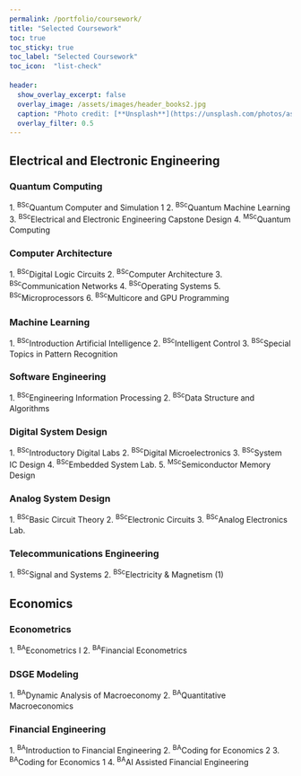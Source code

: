 ```yaml
---
permalink: /portfolio/coursework/
title: "Selected Coursework"
toc: true
toc_sticky: true
toc_label: "Selected Coursework"
toc_icon:  "list-check"

header:
  show_overlay_excerpt: false
  overlay_image: /assets/images/header_books2.jpg
  caption: "Photo credit: [**Unsplash**](https://unsplash.com/photos/assorted-books-on-wooden-table-eMP4sYPJ9x0)"
  overlay_filter: 0.5
---
```


## Electrical and Electronic Engineering

### Quantum Computing

<a class="btn" onclick="toggleContent(this)">
    <i class="toggle-icon" data-feather="chevron-right" style="vertical-align: middle; width: 1.5em; height:1.5em;"></i>
    1. <sup>BSc</sup>Quantum Computer and Simulation 1
</a>

<div class="description" style="display: none;">

<h6>Course Objective</h6>
<ul>
  <li>Understand the basic concepts of quantum computing and quantum information.</li>
  <li>Learn quantum algorithms and practice quantum coding using IBM Qiskit.</li>
  <li>Understand the physical systems that constitute qubits.</li>
  <li>Learn quantum error correction essential for NISQ devices.</li>
</ul>

<h6>Textbook</h6>
<ol>
  <li>
    Quantum Computing: A Gentle Introduction (MIT Press) by Eleanor Rieffel and Wolfgang Polak
    <a href="https://a.co/d/1odkDcg" target="_blank">
      <i class="fab fa-amazon" title="Amazon"></i>
    </a>
  </li>
</ol>

<h6>Quantum Coding Practice Materials</h6>
<ul>
  <li>
    <a href="https://github.com/qiskit-community/korean-community.git" target="_blank">
      <i class="fab fa-github" title="Github"></i>
    </a> korean-community / tutorials / 2023 Yonsei Lecture /
  </li>
</ul>

</div>

<!-- ------------------------------------ -->

<a class="btn" onclick="toggleContent(this)">
    <i class="toggle-icon" data-feather="chevron-right" style="vertical-align: middle; width: 1.5em; height:1.5em;"></i>
    2. <sup>BSc</sup>Quantum Machine Learning
</a>

<div class="description" style="display: none;">

<h6>Course Objective</h6>
<ul>
  <li>Understand the basic principles of quantum information theory and its applications on quantum computing.</li>
  <li>Learn basic oracle-based quantum algorithms.</li>
  <li>Understand near-term quantum machine learning algorithms.</li>
</ul>

<h6>Textbook</h6>
<ol>
  <li>
    An Introduction to Quantum Computing (Oxford University Press) by Phillip Kaye, Raymond Laflamme, and Michele Mosca
    <a href="https://a.co/d/6FZXB1l" target="_blank">
      <i class="fab fa-amazon" title="Amazon"></i>
    </a>
  </li>
  <li>
    Quantum Computation and Quantum Information (Cambridge University Press) by Michael A. Nielsen and Isaac L. Chuang
    <a href="https://a.co/d/7eJEEGs" target="_blank">
      <i class="fab fa-amazon" title="Amazon"></i>
    </a>
  </li>
  <li>
    Machine Learning with Quantum Computers (Springer) by Maria Schuld and Francesco Petruccione
    <a href="https://a.co/d/3dj0lgZ" target="_blank">
      <i class="fab fa-amazon" title="Amazon"></i>
    </a>
  </li>
</ol>

</div>

<!-- ------------------------------------ -->

<a class="btn" onclick="toggleContent(this)">
    <i class="toggle-icon" data-feather="chevron-right" style="vertical-align: middle; width: 1.5em; height:1.5em;"></i>
    3. <sup>BSc</sup>Electrical and Electronic Engineering Capstone Design
</a>

<div class="description" style="display: none;">

<h6>Course Objective</h6>
<ul>
  <li>Cultivate creative engineers with synthetic research ability.</li>
  <li>Develop an engineering program considering industry requirements.</li>
  <li>Summarize the undergraduate programs of EE.</li>
</ul>

<h6>Capstone Topic</h6>
<ul>
  <li><strong>Title</strong>: HS-Table: A Table-Based Algorithm for Optimizing Quantum Circuits through Qubit Reuse</li>
</ul>

<div style="text-align: center;">
  <a class="btn btn--info" onclick="toggleContent(this)">
      <i class="toggle-icon" data-feather="chevron-right" style="vertical-align: middle; width: 1.5em; height:1.5em;"></i>Abstract
  </a>
</div>
<div class="abstract" style="display: none;">
    In the noisy intermediate-scale quantum (NISQ) era, resources to build and execute quantum computers are valuable, and saving the resources is a crucial matter. 
    Recently, mid-circuit measurement is being utilized to optimize quantum circuits. 
    Using the technique, the qubits of a quantum circuit can be reused during the execution, and it can reduce the resources and improve the fidelity of the circuit. 
    However, finding reusable qubits and transforming a circuit to an optimized form are challenging since the quantum gates in a quantum circuit are dependent each other. 
    We devised <i>HS-Table</i> (Hyungseok-Table) which represents a quantum circuit in a tabular format. 
    HS-Table shows the dependency in an orderly fashion, compared to representing a circuit as a directed acyclic graph (DAG), which has been used so far. 
    We designed a complete algorithm to optimize a quantum circuit through qubit reuse using HS-Table. 
    Using the HS-Table algorithm, the optimal form of a quantum circuit whose qubits are reused can be found. 
    The algorithm can be applied as a part of the compiler that compiles a written quantum program to an executable form. 
    By utilizing the algorithm, the following advantages can be obtained: (a) qubit usage is maximally reduced, (b) average circuit depth is decreased, and (c) SWAP gate insertion is reduced. 
    We verified the effects using practically used quantum applications and show that the qubit usage is reduced by 55%, average circuit depth is decreased by 61%, and SWAP gate insertion is reduced by 63% on regular applications. 
    For QAOA applications, we demonstrated the tradeoff between the reduction ratios and the topologies of the target graphs. 
    Using the scalable quantum applications, we showed that the algorithm is also effective to large-scale quantum circuits.
</div>

<h6>Capstone Team</h6>
<ul>
  <li><strong>Members</strong>: 1 student</li>
  <li><strong>Role</strong>: Team Leader</li>
  <li><strong>Responsibility</strong>: Every aspect of the project from planning to execution.</li>
</ul>

<h6>Research Lab</h6>
<ul>
  <li>
    <strong>Lab</strong>: Embedded Systems and Computer Architecture Lab (eSCaL)
    <a href="http://escal.yonsei.ac.kr/index.html" target="_blank">
      <i class="fa fa-house" title="Website"></i>
    </a>
  </li>
  <li>
    <strong>Advisor</strong>: 
    <a href="http://escal.yonsei.ac.kr/professor.html" target="_blank">
      Prof. Won Woo Ro
    </a>
  </li>
  <li>
    <strong>Teaching Assistant</strong>: 
    <a href="https://www.notion.so/Enhyeok-Jang-9f594ec32719477fa5ab8cf0f517a642?pvs=4" target="_blank">
      Enhyeok Jang
    </a>
  </li>
</ul>

</div>

<!-- ------------------------------------ -->

<a class="btn" onclick="toggleContent(this)">
    <i class="toggle-icon" data-feather="chevron-right" style="vertical-align: middle; width: 1.5em; height:1.5em;"></i>
    4. <sup>MSc</sup>Quantum Computing
</a>

<div class="description" style="display: none;">

<h6>Course Objective</h6>
<ul>
  <li>Acquire a firm understanding of the quantum-mechanical foundations of qubit superposition, entanglement, and interference at the heart of all quantum computations.</li>
  <li>Understand the early quantum algorithms such as Deutsch’s Problem, Bernstein-Vazirani, and Quantum FFT, and be able to code and execute them on a QPU.</li>
  <li>Know recent near-term quantum algorithms like the quantum simulation of Hamiltonian dynamics.</li>
  <li>Understand and control, in principle, the quantum circuit compilation pipeline and error mitigation techniques to execute near-term quantum workloads on QPUs.</li>
</ul>

<h6>Textbook</h6>
<ol>
  <li>
    A Course in Quantum Computing (for the Community College) Volume 1 by Michael Loceff
    <a href="https://lapastillaroja.net/wp-content/uploads/2016/09/Intro_to_QC_Vol_1_Loceff.pdf" target="_blank">
      <i class="fa fa-book" title="Reference"></i>
    </a>
  </li>
  <li>
    Quantum Information Science (Oxford University Press) by Riccardo Manenti and Mario Motta
    <a href="https://a.co/d/hEAaItv" target="_blank">
      <i class="fab fa-amazon" title="Amazon"></i>
    </a>
  </li>
  <li>
    Quantum Algorithms via Linear Algebra (MIT Press) by Richard J. Lipton and Kenneth W. Regan
    <a href="https://a.co/d/hLAZzDM" target="_blank">
      <i class="fab fa-amazon" title="Amazon"></i>
    </a>
  </li>
</ol>

</div>

<!-- ------------------------------------ -->

### Computer Architecture

<a class="btn" onclick="toggleContent(this)">
    <i class="toggle-icon" data-feather="chevron-right" style="vertical-align: middle; width: 1.5em; height:1.5em;"></i>
    1. <sup>BSc</sup>Digital Logic Circuits
</a>

<div class="description" style="display: none;">

<h6>Course Objective</h6>
<ul>
  <li>Understand the basic principles of digital circuits and analysing simple digital systems.</li>
  <li>Learn Boolean algebra, Karnaugh map, combinational circuit, and sequential circuit.</li>
</ul>

<h6>Textbook</h6>
<ol>
  <li>
    Contemporary Logic Design (Pearson) by Randy H. Katz and Gaetano Borriello
    <a href="https://a.co/d/dKk9GQi" target="_blank">
      <i class="fab fa-amazon" title="Amazon"></i>
    </a>
  </li>
</ol>

</div>

<!-- ------------------------------------ -->

<a class="btn" onclick="toggleContent(this)">
    <i class="toggle-icon" data-feather="chevron-right" style="vertical-align: middle; width: 1.5em; height:1.5em;"></i>
    2. <sup>BSc</sup>Computer Architecture
</a>

<div class="description" style="display: none;">

<h6>Course Objective</h6>
<ul>
  <li>Understand the basic principles of computer architecture.</li>
  <li>Learn the structure of RISC CPU.</li>
  <li>Learn the CPU pipeline structure.</li>
  <li>Learn cache and memory structure.</li>
</ul>

<h6>Textbook</h6>
<ol>
  <li>
    Computer Organization and Design RISC-V Edition (Morgan Kaufmann) by David A. Patterson and John L. Hennessy
    <a href="https://a.co/d/cS3eyE1" target="_blank">
      <i class="fab fa-amazon" title="Amazon"></i>
    </a>
  </li>
</ol>

<h6>Projects</h6>
<ul>
  <li><strong>Project 1-1</strong>: Implementing a simple combinational circuit using on Quartus II.</li>
  <li><strong>Project 1-2</strong>: Designing an 8-bit arithmetic logic unit (ALU).</li>
  <li><strong>Project 2</strong>: Designing a 64-bit single-cycle RISC-V microprocessor.</li>
  <li><strong>Project 3</strong>: Designing a 64-bit pipelined RISC-V microprocessor.</li>
</ul>

<img src="/assets/images/coursework_ca.png" alt="Project 3" style="width: 80%; display: block; margin: 0 auto;">
<div style="font-size: 0.8em; text-align: center;">The block diagram of a pipelined RISC-V microprocessor.</div>

</div>

<!-- ------------------------------------ -->

<a class="btn" onclick="toggleContent(this)">
    <i class="toggle-icon" data-feather="chevron-right" style="vertical-align: middle; width: 1.5em; height:1.5em;"></i>
    3. <sup>BSc</sup>Communication Networks
</a>

<div class="description" style="display: none;">

<h6>Course Objective</h6>
<ul>
  <li>Understand the basic principles of communication networks.</li>
  <li>Learn protocols of communication networks.</li>
  <li>Learn control algorithms of communication networks.</li>
</ul>

<h6>Textbook</h6>
<ol>
  <li>
    Computer Networking (Pearson) by James F. Kurose and Keith W. Ross
    <a href="https://a.co/d/iPX5Vqz" target="_blank">
      <i class="fab fa-amazon" title="Amazon"></i>
    </a>
  </li>
</ol>

<h6>Projects</h6>
<ul>
  <li><strong>Project 1</strong>: Investigating behaviors and analysing packets of HTTP, TCP, and UDP protocols using Wireshark.</li>
  <li><strong>Project 2</strong>: Investigating behaviors and analysing packets of IPv4, Ethernet, and 802.11 Wi-Fi protocols using Wireshark.</li>
</ul>

</div>

<!-- ------------------------------------ -->

<a class="btn" onclick="toggleContent(this)">
    <i class="toggle-icon" data-feather="chevron-right" style="vertical-align: middle; width: 1.5em; height:1.5em;"></i>
    4. <sup>BSc</sup>Operating Systems
</a>

<div class="description" style="display: none;">

<h6>Course Objective</h6>
<ul>
  <li>Understand the basic principles of process and scheduling.</li>
  <li>Learn the basic concepts of memory virtualization, multi-threading, and file systems.</li>
  <li>Programming practice of operating systems using xv6-riscv.</li>
</ul>

<h6>Textbook</h6>
<ol>
  <li>
    Operating Systems: Three Easy Pieces by Remzi H. Arpaci-Dusseau and Andrea C. Arpaci-Dusseau
    <a href="https://pages.cs.wisc.edu/~remzi/OSTEP/" target="_blank">
      <i class="fa fa-book" title="Reference"></i>
    </a>
  </li>
</ol>

<h6>Projects</h6>
<ul>
  <li><strong>Assignment 1</strong>: Implementing a simple shell in xv6-riscv.</li>
  <li><strong>Assignment 2</strong>: Adding a new system call to xv6-riscv that probes processes and prints out their information, including process ID, execution state, runtime, and program name.</li>
  <li><strong>Assignment 3</strong>: Replacing the round-robin process scheduler of xv6-riscv with a fair-share scheduling algorithm.</li>
  <li><strong>Assignment 4</strong>: Replacing the next-fit free list management scheme of xv6-riscv's malloc library with the best-fit policy.</li>
  <li><strong>Assignment 5</strong>: Modifying the paging scheme of xv6-riscv to allocate physical frames belatedly on their first write access, referred to as copy-on-write.</li>
  <li><strong>Assignment 6</strong>: Implementing multi-threading features in xv6-riscv.</li>
</ul>

</div>

<!-- ------------------------------------ -->

<a class="btn" onclick="toggleContent(this)">
    <i class="toggle-icon" data-feather="chevron-right" style="vertical-align: middle; width: 1.5em; height:1.5em;"></i>
    5. <sup>BSc</sup>Microprocessors
</a>

<div class="description" style="display: none;">

<h6>Course Objective</h6>
<ul>
  <li>Understand parallel architectures and major peripheral devices.</li>
  <li>Learn ARM processor and ARM assembly language for mobile SoCs.</li>
  <li>Learn the solid-state drive (SSD) architecture.</li>
</ul>

<h6>Project (in groups of 2)</h6>
<ul>
  <li>
    Designing garbage collection and wear-leveling algorithm of block associative sector translation (BAST) flash translation layer (FTL) for an SSD.
  </li>
  <li>
    Team Member: 
    <a href="https://magic-lycra-8cf.notion.site/Portfolio-3e8cdf51b9da45cbbf6f071994031aa9" target="_blank">
        James Jihyun Moon
    </a>
  </li>
</ul>

</div>

<!-- ------------------------------------ -->

<a class="btn" onclick="toggleContent(this)">
    <i class="toggle-icon" data-feather="chevron-right" style="vertical-align: middle; width: 1.5em; height:1.5em;"></i>
    6. <sup>BSc</sup>Multicore and GPU Programming
</a>

<div class="description" style="display: none;">

<h6>Course Objective</h6>
<ul>
  <li>Understand programming models for multi-threading (Pthread).</li>
  <li>Understand programming models for multicore CPUs (OpenMP).</li>
  <li>Understand programming models for GPUs (CUDA).</li>
</ul>

<h6>Textbook</h6>
<ol>
  <li>
    Programming Massively Parallel Processors: A Hands-on Approach (Morgan Kaufmann) by Wen-mei W. Hwu, David B. Kirk, and Izzat El Hajj
    <a href="https://a.co/d/9KFxLMG" target="_blank">
      <i class="fab fa-amazon" title="Amazon"></i>
    </a>
  </li>
  <li>
    Parallel Programming: Concepts and Practice (Morgan Kaufmann) by Bertil Schmidt, Jorge Gonzalez-Dominguez, Christian Hundt, and Moritz Schlarb
    <a href="https://a.co/d/hVPHI5c" target="_blank">
      <i class="fab fa-amazon" title="Amazon"></i>
    </a>
  </li>
  <li>
    C++ Concurrency in Action (Manning) by Anthony Williams
    <a href="https://a.co/d/hfHWZZ1" target="_blank">
      <i class="fab fa-amazon" title="Amazon"></i>
    </a>
  </li>
</ol>

<h6>Projects</h6>
<ul>
  <li><strong>Assignment 1</strong>: Implementing a simple filter on 1D array using Pthread.</li>
  <li><strong>Assignment 2</strong>: Implementing a hash table using open addressing method using Pthread.</li>
  <li><strong>Assignment 3</strong>: Implementing a matrix multiplication kernel using OpenMP.</li>
  <li><strong>Assignment 4</strong>: Implementing a matrix multiplication kernel using CUDA.</li>
  <li><strong>Assignment 5</strong>: Implementing 7 versions of sum reduction kernels using CUDA.</li>
  <li><strong>Assignment 6</strong>: Implementing the VGG16 DNN model using CUDA.</li>
</ul>

</div>

<!-- ------------------------------------ -->

### Machine Learning

<a class="btn" onclick="toggleContent(this)">
    <i class="toggle-icon" data-feather="chevron-right" style="vertical-align: middle; width: 1.5em; height:1.5em;"></i>
    1. <sup>BSc</sup>Introduction Artificial Intelligence
</a>

<div class="description" style="display: none;">

<h6>Course Objective</h6>
<ul>
  <li>Understand the basic concepts and components of artificial intelligence (AI) and machine learning (ML).</li>
  <li>Learn to formulate and to prepare the data for learning processing.</li>
  <li>Learn to utilize and to implement programs for recognition applications and to evaluate the performance.</li>
</ul>

<h6>Textbook</h6>
<ol>
  <li>
    The Hundred-Page Machine Learning Book by Andriy Burkov
    <a href="https://a.co/d/1Klobej" target="_blank">
      <i class="fab fa-amazon" title="Amazon"></i>
    </a>
  </li>
</ol>

<h6>Projects</h6>
<ul>
  <li><strong>Project 1</strong>: Performing a linear regression for classification using the dataset <code>from sklearn.datasets import load_iris</code>.</li>
  <li><strong>Project 2</strong>: Training a decision tree regressor using the dataset <code>from sklearn.datasets import fetch_california_housing</code>.</li>
</ul>

</div>

<!-- ------------------------------------ -->

<a class="btn" onclick="toggleContent(this)">
    <i class="toggle-icon" data-feather="chevron-right" style="vertical-align: middle; width: 1.5em; height:1.5em;"></i>
    2. <sup>BSc</sup>Intelligent Control
</a>

<div class="description" style="display: none;">

<h6>Course Objective</h6>
<ul>
  <li>Understand reinforcement learning through programming.</li>
  <li>Learn various reinforcement learning methods such as Markov Decision Process (MDP), Dynamic Programming (DP), Monte Carlo, Temporal-Difference (TD) learning, and Q-learning.</li>
  <li>Implement various reinforcement learning techniques through Python/PyTorch coding and compare their strengths and weaknesses.</li>
</ul>

<h6>Textbook</h6>
<ol>
  <li>
    Reinforcement Learning, second edition: An Introduction (Bradford Books) by Richard S. Sutton and Andrew G. Barto
    <a href="https://a.co/d/6XCtaII" target="_blank">
      <i class="fab fa-amazon" title="Amazon"></i>
    </a>
  </li>
</ol>

<h6>Projects</h6>
<ul>
  <li><strong>Project 1</strong>: Implementing a program that solves the value function of a simple gridworld problem by matrix inversion.</li>
  <li><strong>Project 2</strong>: Implementing the DP algorithm to solve a gridworld problem.</li>
  <li><strong>Project 3</strong>: Implementing the Monte Carlo Control On Policy Simulation to solve a gridworld problem.</li>
  <li><strong>Project 4</strong>: Implementing the Q-learning Simulation to solve a gridworld problem.</li>
</ul>

<img src="/assets/images/coursework_ic.png" alt="Gridworld" style="width: 50%; display: block; margin: 0 auto;">
<div style="font-size: 0.8em; text-align: center;">The gridworld problem.</div>

<h6>References</h6>
<ol>
  <li>
    Mnih, V., Kavukcuoglu, K., Silver, D. <em>et al.</em> Human-level control through deep reinforcement learning.
    <em>Nature</em> <strong>518</strong>, 529–533 (2015).
    <a href="https://doi.org/10.1038/nature14236" target="_blank">
      <i class="fa fa-book" title="Reference"></i>
    </a>
  </li>
</ol>

</div>

<!-- ------------------------------------ -->

<a class="btn" onclick="toggleContent(this)">
    <i class="toggle-icon" data-feather="chevron-right" style="vertical-align: middle; width: 1.5em; height:1.5em;"></i>
    3. <sup>BSc</sup>Special Topics in Pattern Recognition
</a>

<div class="description" style="display: none;">

<h6>Course Objective</h6>
<ul>
  <li>Focus on a special topic about "elements of learning from data" by going through important components in the field and link among these learning elements in pattern recognition.</li>
  <li>Cover recent and advanced learning algorithms from literatures of machine learning, neural network, and pattern recognition with particular attention paying towards relationships among the learning components.</li>
</ul>

<h6>Textbook</h6>
<ol>
  <li>
    The Elements of Statistical Learning: Data Mining, Inference, and Prediction (Springer) by Trevor Hastie, Robert Tibshirani, and Jerome Friedman
    <a href="https://a.co/d/dL70zrf" target="_blank">
      <i class="fab fa-amazon" title="Amazon"></i>
    </a>
  </li>
</ol>

<h6>Projects</h6>
<ul>
  <li><strong>Project 1</strong>: Performing classification using the linear regression model and reduced multivariate (RM) model and comparing the accuracies using the experimental data of Gaussian distribution.</li>
  <li><strong>Project 2</strong>: Performing a 5-fold cross validation test for the 3 data sets which are Mushroom, Iris, and Optical Recognition of Handwritten Digits, using the following algorithms: 3-layer multi-layer perceptron (MLP) at different hidden node sizes, support vector machine (SVM) using different kernels, and RM Model for orders 1 to 5.</li>
</ul>

<img src="/assets/images/coursework_pr.png" alt="Project 1" style="width: 60%; display: block; margin: 0 auto;">
<div style="font-size: 0.8em; text-align: center;">Project 1: The decision boundary line at order 5.</div>

<h6>References</h6>
<ol>
  <li>
    Kar-Ann Toh, Quoc-Long Tran and D. Srinivasan, "Benchmarking a reduced multivariate polynomial pattern classifier," in
    <em>IEEE Transactions on Pattern Analysis and Machine Intelligence</em>, vol. 26, no. 6, pp. 740–755, June 2004
    <a href="https://doi.org/10.1109/TPAMI.2004.3" target="_blank">
      <i class="fa fa-book" title="Reference"></i>
    </a>
  </li>
</ol>

</div>

<!-- ------------------------------------ -->

### Software Engineering

<a class="btn" onclick="toggleContent(this)">
    <i class="toggle-icon" data-feather="chevron-right" style="vertical-align: middle; width: 1.5em; height:1.5em;"></i>
    1. <sup>BSc</sup>Engineering Information Processing
</a>

<div class="description" style="display: none;">

<h6>Course Objective</h6>
<ul>
  <li>Understand the basic concepts of programming.</li>
  <li>Learn problem solving methods using the C programming language.</li>
  <li>Improve the ability of solving some engineering-related subjects using the C programming language through various tasks.</li>
</ul>

<h6>Project (in groups of 2)</h6>
<ul>
  <li>
    Implementing a household account book program with the following functions:
    print the contents of all entries, add a new entry, delete or modify an entry,
    find some item from entry, calculate the current balance, display verbal histogram,
    sort entries, display the sum of card and cash, write the contents to <code>account_book_new.txt</code> file, and quit.
  </li>
</ul>

<img src="/assets/images/coursework_eip.png" alt="Project" style="width: 50%; display: block; margin: 0 auto;">
<div style="font-size: 0.8em; text-align: center;">The initial screen of the household account book program.</div>

</div>

<!-- ------------------------------------ -->

<a class="btn" onclick="toggleContent(this)">
    <i class="toggle-icon" data-feather="chevron-right" style="vertical-align: middle; width: 1.5em; height:1.5em;"></i>
    2. <sup>BSc</sup>Data Structure and Algorithms
</a>

<div class="description" style="display: none;">

<h6>Course Objective</h6>
<ul>
  <li>Understand abstract data types using the C programming language.</li>
  <li>Analyze and design basic algorithms.</li>
  <li>Introduction to the discrete mathematics system that is the basis of computer science and coding theory.</li>
</ul>

<h6>Textbook</h6>
<ol>
  <li>
    Data Structures and Algorithm Analysis in C (Pearson) by Mark Allen Weiss
    <a href="https://a.co/d/bBkDN9B" target="_blank">
      <i class="fab fa-amazon" title="Amazon"></i>
    </a>
  </li>
</ol>

</div>

<!-- ------------------------------------ -->

### Digital System Design

<a class="btn" onclick="toggleContent(this)">
    <i class="toggle-icon" data-feather="chevron-right" style="vertical-align: middle; width: 1.5em; height:1.5em;"></i>
    1. <sup>BSc</sup>Introductory Digital Labs
</a>

<div class="description" style="display: none;">

<h6>Course Objective</h6>
<ul>
  <li>Learn basic digital logic design skills through laboratory experiments and projects.</li>
</ul>

<h6>Projects</h6>
<ul>
  <li>
    Implementing a simple running game on a XILINX PYNQ-Z2 board.
    <ol>
      <li>
        Characters: 
        <a href="https://www.yonsei.ac.kr/en_sc/1804/subview.do" target="_blank">Yonsei University Eagle</a>,
        <a href="https://brand.mit.edu/logos-marks/tim-beaver" target="_blank">MIT Beaver</a>, and 
        <a href="https://identity.caltech.edu/officiallogomarks/athletics" target="_blank">Caltech Beaver</a>.
      </li>
      <li>
        Background music: The Skaters' Waltz from <em>Antarctic Adventure</em> (1983) by KONAMI. <a href="https://open.spotify.com/track/5XkIJ4UGZ2QvusWhFXBU5i" target="_blank"><i class="fab fa-spotify" title="Spotify"></i></a>
        Originally composed by Émile Waldteufel. <a href="https://en.wikipedia.org/wiki/%C3%89mile_Waldteufel" target="_blank"><i class="fab fa-wikipedia-w" title="Wikipedia"></i></a>
      </li>
    </ol>
  </li>
</ul>

<div style="display: flex;">
<iframe width="226" height="127" 
    src="https://www.youtube.com/embed/ziwD89N9HxE?si=DScZf7jL9Gn0Ldq6" 
    title="YouTube video player" 
    frameborder="0" 
    allow="accelerometer; autoplay; clipboard-write; encrypted-media; gyroscope; picture-in-picture; web-share" 
    referrerpolicy="strict-origin-when-cross-origin" 
    allowfullscreen>
</iframe>
<iframe width="226" height="127" 
    src="https://www.youtube.com/embed/NHBaYf8Geag?si=jvJbs6CFz0_typpG" 
    title="YouTube video player" 
    frameborder="0" 
    allow="accelerometer; autoplay; clipboard-write; encrypted-media; gyroscope; picture-in-picture; web-share" 
    referrerpolicy="strict-origin-when-cross-origin" 
    allowfullscreen>
</iframe>
<iframe width="226" height="127" 
    src="https://www.youtube.com/embed/LRzXyT2rxAA?si=dVvw6q3fHezhSXOH" 
    title="YouTube video player" 
    frameborder="0" 
    allow="accelerometer; autoplay; clipboard-write; encrypted-media; gyroscope; picture-in-picture; web-share" 
    referrerpolicy="strict-origin-when-cross-origin" 
    allowfullscreen>
</iframe>
</div>

</div>

<!-- ------------------------------------ -->

<a class="btn" onclick="toggleContent(this)">
    <i class="toggle-icon" data-feather="chevron-right" style="vertical-align: middle; width: 1.5em; height:1.5em;"></i>
    2. <sup>BSc</sup>Digital Microelectronics
</a>

<div class="description" style="display: none;">

<h6>Course Objective</h6>
<ul>
  <li>Understand CMOS transistors.</li>
  <li>Learn combinational and sequential VLSI circuit design.</li>
  <li>Learn subsystems of a computer such as data path, array, I/O, and clock.</li>
</ul>

<h6>Textbook</h6>
<ol>
  <li>
    Integrated Circuit Design: Global Edition (Pearson) by Neil H. E. Weste and David Money Harris
    <a href="https://a.co/d/2gf5FKv" target="_blank">
      <i class="fab fa-amazon" title="Amazon"></i>
    </a>
  </li>
</ol>

<h6>Project (in groups of 2)</h6>
<ul>
  <li>
    Designing a 6-bit decoder and digitally controlled delay line (DCDL) using combinational circuit.
    <ol>
      <li>Pre-/main- decoder structural analysis and design considering metal resistance and capacitance.</li>
      <li>DCDL structural analysis and design considering uniform step-delay.</li>
    </ol>
  </li>
</ul>

<img src="/assets/images/coursework_dm.png" alt="Project" style="width: 30%; display: block; margin: 0 auto;">
<div style="font-size: 0.8em; text-align: center;">A uniform step-delay DCDL.</div>

<h6>References</h6>
<ol>
  <li>
    R. -J. Yang and S. -I. Liu, "A 40-550 MHz Harmonic-Free All-Digital Delay-Locked Loop Using a Variable SAR Algorithm," in <em>IEEE Journal of Solid-State Circuits</em>, vol. 42, no. 2, pp. 361-373, Feb. 2007 
    <a href="http://doi.org/10.1109/JSSC.2006.889381" target="_blank">
      <i class="fa fa-book" title="Reference"></i>
    </a>
  </li>
</ol>

</div>

<!-- ------------------------------------ -->

<a class="btn" onclick="toggleContent(this)">
    <i class="toggle-icon" data-feather="chevron-right" style="vertical-align: middle; width: 1.5em; height:1.5em;"></i>
    3. <sup>BSc</sup>System IC Design
</a>

<div class="description" style="display: none;">

<h6>Course Objective</h6>
<ul>
  <li>Understand system IC design flow.</li>
  <li>Learn structural and behavioral modeling.</li>
  <li>Learn synthesis and verification.</li>
  <li>Learn design for testability and low power.</li>
</ul>

<h6>Project (in groups of 3)</h6>
<ul>
  <li>Designing, verifying, and synthesising a modified advanced encryption standard (AES) 128 decryptor.</li>
</ul>

<h6>References</h6>
<ol>
  <li>
    Explanatory material for AES by Intel.
    <a href="https://www.intel.com/content/dam/doc/white-paper/advanced-encryption-standard-new-instructions-set-paper.pdf" target="_blank">
      <i class="fa fa-book" title="Reference"></i>
    </a>
  </li>
  <li>
    AES specification by Federal Information Processing Standard (FIPS) Publication 197.
    <a href="https://nvlpubs.nist.gov/nistpubs/fips/nist.fips.197.pdf" target="_blank">
      <i class="fa fa-book" title="Reference"></i>
    </a>
  </li>
</ol>

</div>

<!-- ------------------------------------ -->

<a class="btn" onclick="toggleContent(this)">
    <i class="toggle-icon" data-feather="chevron-right" style="vertical-align: middle; width: 1.5em; height:1.5em;"></i>
    4. <sup>BSc</sup>Embedded System Lab.
</a>

<div class="description" style="display: none;">

<h6>Projects</h6>
<ul>
  <li><strong>Midterm Project</strong>
    <ul>
      <li>
        Abstract: <br>
        This report introduces a methodology of designing a liquid-crystal display (LCD) controller utilizing a fieldprogrammable gate array (FPGA) board. The controller controls two LCDs: a Text-LCD and a thin-film-transistor LCD (TFT-LCD). Instead of merely displaying texts, it interlocks data of two LCDs and implements effects such as blinking and color. Effects can be controlled through external buttons. The controller is designed through Verilog hardware description language (HDL) and implemented on an FPGA board. By operating the designed LCD controller, it can be verified that LCDs display and exchange characters in the form of American standard code for information interchange (ASCII) codes.

        <img src="/assets/images/coursework_esl1.png" alt="Midterm Project" style="width: 80%; display: block; margin: 0 auto;">
        <div style="font-size: 0.8em; text-align: center;">A block diagram of the LCD controller.</div>
      </li>
    </ul>
  </li>

  <li><strong>Final Project</strong>
    <ul>
      <li>
        Abstract: <br>
        This report introduces the methodology of designing an interrupt clock using a field-programmable gate array (FPGA) board. The interrupt clock has two functions: retrieving the initial time from the real-time clock (RTC) and setting the time. The clock receives push button signals as interrupts, and these interrupts control the clock functions. The time is displayed on the 7-segment. The input/output (I/O) part is designed in Verilog hardware description language (HDL) and the firmware which handles interrupts is designed in the C programming language. By operating the designed interrupt clock, it can be verified that the clock manages interrupts using the interrupt device handler.

        <img src="/assets/images/coursework_esl2.png" alt="Final Project" style="width: 80%; display: block; margin: 0 auto;">
        <div style="font-size: 0.8em; text-align: center;">A block diagram of the interrupt clock.</div>
      </li>
    </ul>
  </li>
</ul>

</div>

<!-- ------------------------------------ -->

<a class="btn" onclick="toggleContent(this)">
    <i class="toggle-icon" data-feather="chevron-right" style="vertical-align: middle; width: 1.5em; height:1.5em;"></i>
    5. <sup>MSc</sup>Semiconductor Memory Design
</a>

<div class="description" style="display: none;">

<h6>Course Objective</h6>
<ul>
  <li>Learn the relevant design and technology topics for the current and emerging semiconductor memories.</li>
  <li>Instructors from SK Hynix deliver weekly lectures on the following topics:
    <ol>
      <li>SK Hynix & Memory Tech Overview</li>
      <li>DRAM Design & Operation</li>
      <li>Computing DRAM</li>
      <li>Mobile DRAM</li>
      <li>I/O Interface</li>
      <li>HBM Technology</li>
      <li>Advanced Package Technologies</li>
      <li>NAND Flash Design & Operation</li>
      <li>Flash Solution Products</li>
      <li>Memory and Storage Solution for Generative AI</li>
      <li>CMOS Image Sensor Design</li>
      <li>Emerging Memory Design Technologies</li>
    </ol>
  </li>
</ul>

</div>

<!-- ------------------------------------ -->

### Analog System Design

<a class="btn" onclick="toggleContent(this)">
    <i class="toggle-icon" data-feather="chevron-right" style="vertical-align: middle; width: 1.5em; height:1.5em;"></i>
    1. <sup>BSc</sup>Basic Circuit Theory
</a>

<div class="description" style="display: none;">

<h6>Course Objective</h6>
<ul>
  <li>Learn fundamental components comprising the analog circuits.</li>
  <li>Build the proper equations governing the circuit behaviors.</li>
  <li>Learn algebraic equations explaining the static characteristics.</li>
  <li>Learn differential equations explaining the dynamic characteristics.</li>
</ul>

<h6>Textbook</h6>
<ol>
  <li>
    Introduction to Electric Circuits (Wiley) by James A. Svoboda and Richard C. Dorf
    <a href="https://a.co/d/1bngi0l" target="_blank">
      <i class="fab fa-amazon" title="Amazon"></i>
    </a>
  </li>
</ol>

</div>

<!-- ------------------------------------ -->

<a class="btn" onclick="toggleContent(this)">
    <i class="toggle-icon" data-feather="chevron-right" style="vertical-align: middle; width: 1.5em; height:1.5em;"></i>
    2. <sup>BSc</sup>Electronic Circuits
</a>

<div class="description" style="display: none;">

<h6>Course Objective</h6>
<ul>
  <li>Understand electronic circuits using Diode and Transistors.</li>
  <li>Understand the physics of semiconductor.</li>
  <li>Understand the physics of bipolar (BJT) and field effect (FET) transistors.</li>
  <li>Design BJT and FET amplifiers.</li>
  <li>Design multi-stage amplifiers.</li>
</ul>

<h6>Textbook</h6>
<ol>
  <li>
    Fundamentals of Microelectronics (Wiley) by Behzad Razavi
    <a href="https://a.co/d/0tSO6jd" target="_blank">
      <i class="fab fa-amazon" title="Amazon"></i>
    </a>
  </li>
</ol>

<h6>Projects</h6>
<ul>
  <li>
    Designing a two stage amplifier based on bipolar junction transistors (BJTs).
    <ol>
      <li>Finding the parameters and small signal model of BJTs.</li>
      <li>Designing a common emitter amplifier with a voltage gain higher than 45 dB.</li>
      <li>Designing an amplifier to drive a low impedance load.</li>
    </ol>
  </li>
</ul>

<img src="/assets/images/coursework_ec.png" alt="Project" style="width: 60%; display: block; margin: 0 auto;">
<div style="font-size: 0.8em; text-align: center;">Full circuit of the two-stage amplifier.</div>

<h6>References</h6>
<ol>
  <li>
    Modern Semiconductor Devices for Integrated Circuits (Pearson) by Chenming Hu
    <a href="https://a.co/d/gZM2V2G" target="_blank">
      <i class="fab fa-amazon" title="Amazon"></i>
    </a>
  </li>
</ol>

</div>

<!-- ------------------------------------ -->

<a class="btn" onclick="toggleContent(this)">
    <i class="toggle-icon" data-feather="chevron-right" style="vertical-align: middle; width: 1.5em; height:1.5em;"></i>
    3. <sup>BSc</sup>Analog Electronics Lab.
</a>

<div class="description" style="display: none;">

<h6>Course Objective</h6>
<ul>
  <li>Verify the theoretical content of circuit theory through experiments and perform application projects.</li>
</ul>

<h6>Projects</h6>
<ul>
  <li>
    Designing electrocardiogram (ECG) readout circuit.
    <ol>
      <li>Designing ECG readout circuit using instrumentation amplifier (IA), notch filter, low-pass filter, and high-pass filter.</li>
      <li>Verifying the design through PSpice simulation.</li>
      <li>Implementing the design with breadboards and measuring ECG signals.</li>
    </ol>
  </li>
</ul>

<img src="/assets/images/coursework_ael.png" alt="Project" style="width: 30%; display: block; margin: 0 auto;">
<div style="font-size: 0.8em; text-align: center;">The ECG readout result.</div>

</div>

<!-- ------------------------------------ -->

### Telecommunications Engineering

<a class="btn" onclick="toggleContent(this)">
    <i class="toggle-icon" data-feather="chevron-right" style="vertical-align: middle; width: 1.5em; height:1.5em;"></i>
    1. <sup>BSc</sup>Signal and Systems
</a>

<div class="description" style="display: none;">

<h6>Course Objective</h6>
<ul>
  <li>Learn signal and system characteristics and models.</li>
  <li>Learn time-domain analysis of continuous-time signals.</li>
  <li>Understand frequency-domain of continuous-time signals.</li>
  <li>Understand analysis of continuous-time systems using Laplace transform.</li>
  <li>Understand analysis of discrete-time systems using z-transform.</li>
</ul>

<h6>Textbook</h6>
<ol>
  <li>
    Signal and Linear System Analysis 2e (John Wiley & Sons) by Gordon E. Carlson
    <a href="https://a.co/d/iOZ2w6X" target="_blank">
      <i class="fab fa-amazon" title="Amazon"></i>
    </a>
  </li>
</ol>

<h6>MATLAB Onramp</h6>
<ul>
  <li>
    Recieved course completion certificate on 11 May 2020 from MathWorks.
    <a href="https://matlabacademy.mathworks.com/en/details/matlab-onramp/gettingstarted" title="MathWorks" target="_blank">
      <svg xmlns="http://www.w3.org/2000/svg" width="1em" height="1em" viewBox="0 0 32 32">
        <path fill="currentColor" d="M5.765 21.661C4.172 20.473 2.188 19.078 0 17.489l7.749-2.979l3.183 2.385c-2.385 2.781-3.973 3.776-5.167 4.771zm21.266-8.344c-.599-1.588-.995-3.181-1.593-4.771c-.593-1.792-1.187-3.38-2.183-4.771c-.4-.593-1.192-1.989-2.187-1.989c-.199 0-.396.197-.599.197c-.595.204-1.391 1.391-1.589 2.188c-.593.995-1.792 2.583-2.583 3.577c-.199.396-.6.797-.797.996c-.593.395-1.193.995-1.984 1.391c-.204 0-.401.197-.599.197c-.595 0-.996.396-1.391.593c-.595.6-1.193 1.391-1.787 1.991c0 .197-.204.395-.401.599l2.984 2.181c2.188-2.583 4.771-5.167 6.557-10.135c0 0-.593 5.369-5.364 11.131c-2.985 3.38-5.371 5.171-5.767 5.567c0 0 .792-.197 1.589.199c1.593.593 2.385 2.781 2.984 4.369c.396 1.193.989 2.188 1.391 3.38c1.589-.396 2.584-.995 3.579-1.989c.989-.989 1.984-2.183 2.979-3.177c1.792-2.187 3.975-4.968 6.756-3.577c.4.197.995.599 1.192.796c.599.396.995.792 1.593 1.391c.991.792 1.391 1.391 2.183 1.787c-1.984-3.973-3.375-7.948-4.968-12.125z"/>
      </svg>
    </a>
  </li>
</ul>

<h6>Projects</h6>
<ul>
  <li><strong>Project 1</strong>: Plotting continuous-time, discrete-time, and Fourier transformed signals.</li>
  <li><strong>Project 2</strong>: Verifying the Paley Wiener theory, properties of Fourier transform, and the Nyquist-Shannon sampling theorem.</li>
  <li><strong>Project 3</strong>:
    <ol>
      <li>Restoring the music signal* sampled at 4000 Hz to the original signal using a low-pass filter (LPF).</li>
      <li>Removing noise from a music signal** using an LPF.</li>
    </ol>
    <p>
      &nbsp;&nbsp;&nbsp;&nbsp;*What is Love? (2018) by TWICE
      <a href="https://open.spotify.com/track/3zhbXKFjUDw40pTYyCgt1Y?si=f5416cccd7b944be&nd=1&dlsi=aefc1535489d41c1" target="_blank">
        <i class="fab fa-spotify" title="Spotify"></i>
      </a>
      &nbsp;&nbsp;&nbsp;&nbsp;**Secret Garden (2017) by IU
      <a href="https://open.spotify.com/track/5F6nAnNIsRk9QbPOx9t11B?si=cc051a133ed64a0c&nd=1&dlsi=53d104c23545482d" target="_blank">
        <i class="fab fa-spotify" title="Spotify"></i>
      </a>
    </p>
  </li>
  <li><strong>Project 4</strong>: Verifying Fourier transform, Laplace transform, and z-transform on different examples.</li>
</ul>

<div style="display: flex;">
    <img src="/assets/images/coursework_ss1.png" alt="Project 3(1)" style="width: 30%; display: block; margin: 0 auto;">
    <img src="/assets/images/coursework_ss2.png" alt="Project 3(1)" style="width: 30%; display: block; margin: 0 auto;">
    <img src="/assets/images/coursework_ss3.png" alt="Project 3(1)" style="width: 30%; display: block; margin: 0 auto;">
</div>
<div style="font-size: 0.8em; text-align: center;">Project 3(1): Original signal (left), Sampled at 4000 Hz (middle), and Restored using LPF (right).</div>

<div style="text-align: center;">
    <audio controls>
        <source src="/assets/images/coursework_ss6.wav" type="audio/wav">
        Your browser does not support the audio element.
    </audio>
</div>
<div style="text-align: center;">
    <audio controls>
        <source src="/assets/images/coursework_ss7.wav" type="audio/wav">
        Your browser does not support the audio element.
    </audio>
</div>
<div style="font-size: 0.8em; text-align: center;">Project 3(1): Original signal (top) and Restored using LPF after sampled (bottom).</div>

<br>

<div style="display: flex;">
    <img src="/assets/images/coursework_ss4.png" alt="Project 3(1)" style="width: 30%; display: block; margin: 0 auto;">
    <img src="/assets/images/coursework_ss5.png" alt="Project 3(1)" style="width: 30%; display: block; margin: 0 auto;">
</div>
<div style="font-size: 0.8em; text-align: center;">Project 3(2): Noise contained (left) and Noise removed using LPF (right).</div>

<div style="text-align: center;">
    <audio controls>
        <source src="/assets/images/coursework_ss8.wav" type="audio/wav">
        Your browser does not support the audio element.
    </audio>
</div>
<div style="text-align: center;">
    <audio controls>
        <source src="/assets/images/coursework_ss9.wav" type="audio/wav">
        Your browser does not support the audio element.
    </audio>
</div>
<div style="font-size: 0.8em; text-align: center;">Project 3(2): Noise contained (top) and Noise removed using LPF (bottom).</div>

</div>

<!-- ------------------------------------ -->

<a class="btn" onclick="toggleContent(this)">
    <i class="toggle-icon" data-feather="chevron-right" style="vertical-align: middle; width: 1.5em; height:1.5em;"></i>
    2. <sup>BSc</sup>Electricity & Magnetism (1)
</a>

<div class="description" style="display: none;">

<h6>Course Objective</h6>
<ul>
  <li>Learn the basic characteristics of electric and magnetic fields.</li>
  <li>Understand the meaning and phenomenon of electromagnetic waves through Maxwell's equations, which combine electric and magnetic fields in the time domain.</li>
</ul>

<h6>Textbook</h6>
<ol>
  <li>
    Field and Wave Electromagnetics: Pearson New International E (Pearson) by David K. Cheng
    <a href="https://a.co/d/iCUWvaV" target="_blank">
      <i class="fab fa-amazon" title="Amazon"></i>
    </a>
  </li>
</ol>

</div>

<!-- ------------------------------------ -->

## Economics

### Econometrics

<a class="btn" onclick="toggleContent(this)">
    <i class="toggle-icon" data-feather="chevron-right" style="vertical-align: middle; width: 1.5em; height:1.5em;"></i>
    1. <sup>BA</sup>Econometrics I
</a>

<div class="description" style="display: none;">

<h6>Course Objective</h6>
<ul>
  <li>Introduction to popular skills for analysing economic data.</li>
  <li>Get familiar with the well-known economic analysis and relate this to the knowledge about the numerical outputs generated by standard statistical packages.</li>
  <li>Understand the implicit assumptions behind economic data analysis.</li>
</ul>

<h6>Textbook</h6>
<ol>
  <li>
    Introduction to Econometrics, Global Edition (Pearson) by James H. Stock and Mark W. Watson
    <a href="https://a.co/d/aG6p4qd" target="_blank">
      <i class="fab fa-amazon" title="Amazon"></i>
    </a>
  </li>
</ol>

</div>

<!-- ------------------------------------ -->

<a class="btn" onclick="toggleContent(this)">
    <i class="toggle-icon" data-feather="chevron-right" style="vertical-align: middle; width: 1.5em; height:1.5em;"></i>
    2. <sup>BA</sup>Financial Econometrics
</a>

<div class="description" style="display: none;">

<h6>Course Objective</h6>
<ul>
  <li>Learn economic methods for modeling, analysing, and forecasting financial data.</li>
  <li>Understand different estimation methodologies.</li>
  <li>Critically evaluate empirical results and implications.</li>
</ul>

<h6>Textbook</h6>
<ol>
  <li>
    Introductory Econometrics for Finance (Cambridge University Press) by Chris Brooks
    <a href="https://a.co/d/gLWSj9p" target="_blank">
      <i class="fab fa-amazon" title="Amazon"></i>
    </a>
  </li>
</ol>

</div>

<!-- ------------------------------------ -->

### DSGE Modeling

<a class="btn" onclick="toggleContent(this)">
    <i class="toggle-icon" data-feather="chevron-right" style="vertical-align: middle; width: 1.5em; height:1.5em;"></i>
    1. <sup>BA</sup>Dynamic Analysis of Macroeconomy
</a>

<div class="description" style="display: none;">

<h6>Course Objective</h6>
<ul>
  <li>Learn the dynamic stochastic general equilibrium (DSGE) model.</li>
  <li>Understand business cycle theory, dynamic changes in the macro labor market, and the effects of monetary policy applying DSGE.</li>
</ul>

<h6>Textbook</h6>
<ol>
  <li>
    Macroeconomics by Matthias Doepke, Andreas Lehnert, and Andrew Sellgren
    <a href="https://faculty.wcas.northwestern.edu/mdo738/book.htm" target="_blank">
      <i class="fa fa-book" title="Reference"></i>
    </a>
  </li>
  <li>
    Macroeconomics (MIT Press) by Robert J. Barro
    <a href="https://a.co/d/5WrelpZ" target="_blank">
      <i class="fab fa-amazon" title="Amazon"></i>
    </a>
  </li>
  <li>
    Advanced Macroeconomics (McGraw-Hill/Irwin) by David Romer
    <a href="https://a.co/d/62atimX" target="_blank">
      <i class="fab fa-amazon" title="Amazon"></i>
    </a>
  </li>
  <li>
    Elements of Dynamic Optimization (Waveland Pr Inc) by Alpha C. Chiang
    <a href="https://a.co/d/8DkaBQD" target="_blank">
      <i class="fab fa-amazon" title="Amazon"></i>
    </a>
  </li>
  <li>
    Fundamental Methods of Mathematical Economics (McGraw-Hill) by Alpha C. Chiang and Kevin Wainwright
    <a href="https://a.co/d/62VojZb" target="_blank">
      <i class="fab fa-amazon" title="Amazon"></i>
    </a>
  </li>
</ol>

</div>

<!-- ------------------------------------ -->

<a class="btn" onclick="toggleContent(this)">
    <i class="toggle-icon" data-feather="chevron-right" style="vertical-align: middle; width: 1.5em; height:1.5em;"></i>
    2. <sup>BA</sup>Quantitative Macroeconomics
</a>

<div class="description" style="display: none;">

<h6>Course Objective</h6>
<ul>
  <li>Introduction to dynamic macroeconomic models that have been widely employed in modern macroeconomic analyses.</li>
  <li>Provide an oppertunity to learn and practice numerical techniques to implement the theories.</li>
</ul>

<h6>Projects</h6>
<ul>
  <li><strong>Coding 1</strong>: Solving a consumer's utility maximization problem.</li>
  <li><strong>Coding 2</strong>: Solving a dynamic stochastic general equilibrium model. Implementing value function iteration, policy function iteration, and endogenous grid method.</li>
  <li><strong>Coding 3</strong>: Solving an income fluctuation problem where assets are stochastic and denoted as a finite Markov matrix.</li>
  <li><strong>Coding 4</strong>: Simulating a lake model of labor markets.</li>
  <li><strong>Coding 5</strong>: Solving a McCall model with separation and stochastic offers.</li>
  <li><strong>Coding 6</strong>: Solving a Lucas tree model of asset pricing with Tauchen's method.</li>
</ul>

<h6>References</h6>
<ol>
  <li>
    QuantEcon
    <a href="https://quantecon.org" target="_blank">
      <i class="fa fa-house" title="Website"></i>
    </a>
  </li>
</ol>

</div>

<!-- ------------------------------------ -->

### Financial Engineering

<a class="btn" onclick="toggleContent(this)">
    <i class="toggle-icon" data-feather="chevron-right" style="vertical-align: middle; width: 1.5em; height:1.5em;"></i>
    1. <sup>BA</sup>Introduction to Financial Engineering
</a>

<div class="description" style="display: none;">

<h6>Course Objective</h6>
<ul>
  <li>Understand the types of derivatives.</li>
  <li>Learn derivatives pricing principles.</li>
  <li>Learn the risk management of derivatives.</li>
</ul>

<h6>References</h6>
<ol>
  <li>
    John C. Cox, Stephen A. Ross, and Mark Rubinstein, Option pricing: A simplified approach, <em>Journal of Financial Economics</em>, Volume 7, Issue 3, 1979, Pages 229-263, ISSN 0304-405X.
    <a href="http://doi.org/10.1016/0304-405X(79)90015-1" target="_blank">
      <i class="fa fa-book" title="Reference"></i>
    </a>
  </li>
  <li>
    Fischer Black and Myron Scholes. "The Pricing of Options and Corporate Liabilities," <em>Journal of Political Economy</em>, vol. 81, no. 3, 1973, pp. 637-54.
    <a href="https://www.jstor.org/stable/1831029" target="_blank">
      <i class="fa fa-book" title="Reference"></i>
    </a>
  </li>
  <li>
    "NOVA: Trillion Dollar Bet," <em>PBS</em>, 2000.
    <a href="https://www.imdb.com/title/tt1028385/" target="_blank">
      <i class="fab fa-imdb" title="IMDb"></i>
    </a>
  </li>
</ol>

<h6>Datacamp Accomplishments
  <a href="https://www.datacamp.com/" title="DataCamp" target="_blank">
    <svg xmlns="http://www.w3.org/2000/svg" width="1em" height="1em" viewBox="0 0 24 24">
      <path fill="currentColor" d="M12.946 18.151v-5.239L21.209 8.2L19.2 7.048l-6.254 3.567V5.36c0-.356-.192-.689-.5-.866L4.922.177a1.43 1.43 0 0 0-1.455.044a1.44 1.44 0 0 0-.676 1.224v14.777A1.44 1.44 0 0 0 4.92 17.49l6.032-3.44v4.683a1 1 0 0 0 .504.867l7.73 4.4l2.01-1.152zM10.953 5.938v5.814L4.785 15.27V2.4l6.168 3.539z"/>
    </svg>
  </a>
</h6>
<ol>
  <li>Introduction to Python</li>
  <li>Intermediate Python</li>
  <li>Python Data Science Toolbox (Part 1)</li>
  <li>Supervised Learning with scikit-learn</li>
  <li>Introduction to Deep Learning in Python</li>
  <li>Advanced Deep Learning with Keras</li>
</ol>

<h6>Projects</h6>
<ul>
  <li>
    Deep Hedging on Fixed Strike Asian Options
    <ul>
      <li>
        Abstract: <br>
        The Black-Scholes model is highly important and widely used strategy for the risk hedging of options. However, the Black-Scholes model has many limitations, and it is often unsuitable for application. This report introduces the method of option pricing using deep learning, which is called deep hedging, and applies the method on fixed strike Asian options.
      </li>
    </ul>
  </li>
</ul>

<img src="/assets/images/coursework_ife.png" alt="Project" style="width: 40%; display: block; margin: 0 auto;">
<div style="font-size: 0.8em; text-align: center;">Result of deep hedging on Asian option using sigmoid function.</div>

</div>

<!-- ------------------------------------ -->

<a class="btn" onclick="toggleContent(this)">
    <i class="toggle-icon" data-feather="chevron-right" style="vertical-align: middle; width: 1.5em; height:1.5em;"></i>
    2. <sup>BA</sup>Coding for Economics 2
</a>

<div class="description" style="display: none;">

<h6>Course Objective</h6>
<ul>
  <li>Analyze the balance of a model economy by applying quantitative analysis algorithms to various economic theories.</li>
  <li>Perform numerical analysis of changes in balance according to changes in the economic environment.</li>
</ul>

<h6>Datacamp Accomplishments
  <a href="https://www.datacamp.com/" title="DataCamp" target="_blank">
    <svg xmlns="http://www.w3.org/2000/svg" width="1em" height="1em" viewBox="0 0 24 24">
      <path fill="currentColor" d="M12.946 18.151v-5.239L21.209 8.2L19.2 7.048l-6.254 3.567V5.36c0-.356-.192-.689-.5-.866L4.922.177a1.43 1.43 0 0 0-1.455.044a1.44 1.44 0 0 0-.676 1.224v14.777A1.44 1.44 0 0 0 4.92 17.49l6.032-3.44v4.683a1 1 0 0 0 .504.867l7.73 4.4l2.01-1.152zM10.953 5.938v5.814L4.785 15.27V2.4l6.168 3.539z"/>
    </svg>
  </a>
</h6>
<ol>
  <li>Manipulating Time Series Data in Python</li>
  <li>Introduction to Portfolio Analysis in Python</li>
  <li>Introduction to Portfolio Risk Management in Python</li>
  <li>Quantitative Risk Management in Python</li>
  <li>Credit Risk Modeling in Python</li>
</ol>

<h6>Projects</h6>
<ul>
  <li><strong>Coding 1</strong>: Analyzing demographic data and financial data.</li>
  <li><strong>Coding 2</strong>: Dynamics of population distribution by age. Finding equilibria of competitive markets.</li>
  <li><strong>Coding 3</strong>: Simulating Friedman-Hall consumption smoothing model and present value model of asset pricing theory. Finding general equilibrium of an economic model with nonlinear demands and supplies using Newton's method.</li>
</ul>

</div>

<!-- ------------------------------------ -->

<a class="btn" onclick="toggleContent(this)">
    <i class="toggle-icon" data-feather="chevron-right" style="vertical-align: middle; width: 1.5em; height:1.5em;"></i>
    3. <sup>BA</sup>Coding for Economics 1
</a>

<div class="description" style="display: none;">

<h6>Course Objective</h6>
<ul>
  <li>Learn basic Python programming, data analysis, and object-oriented programming.</li>
  <li>Learn the basic concepts of deep hedging.</li>
  <li>Virtual trading of financial products using the open trading API.</li>
</ul>

<h6>Datacamp Accomplishments
  <a href="https://www.datacamp.com/" title="DataCamp" target="_blank">
    <svg xmlns="http://www.w3.org/2000/svg" width="1em" height="1em" viewBox="0 0 24 24">
      <path fill="currentColor" d="M12.946 18.151v-5.239L21.209 8.2L19.2 7.048l-6.254 3.567V5.36c0-.356-.192-.689-.5-.866L4.922.177a1.43 1.43 0 0 0-1.455.044a1.44 1.44 0 0 0-.676 1.224v14.777A1.44 1.44 0 0 0 4.92 17.49l6.032-3.44v4.683a1 1 0 0 0 .504.867l7.73 4.4l2.01-1.152zM10.953 5.938v5.814L4.785 15.27V2.4l6.168 3.539z"/>
    </svg>
  </a>
</h6>
<ol>
  <li>Introduction to Python</li>
  <li>Intermediate Python</li>
  <li>Introduction to Functions</li>
  <li>Python Toolbox</li>
</ol>

<h6>References</h6>
<ol>
  <li>
    KIS Developers, <em>Korea Investment</em>
    <a href="https://github.com/koreainvestment/open-trading-api" target="_blank">
      <i class="fab fa-github" title="GitHub"></i>
    </a>
  </li>
  <li>
    Postman
    <a href="https://www.postman.com" target="_blank">
      <i class="fa fa-house" title="Website"></i>
    </a>
  </li>
</ol>

</div>

<!-- ------------------------------------ -->

<a class="btn" onclick="toggleContent(this)">
    <i class="toggle-icon" data-feather="chevron-right" style="vertical-align: middle; width: 1.5em; height:1.5em;"></i>
    4. <sup>BA</sup>AI Assisted Financial Engineering
</a>

<div class="description" style="display: none;">

<h6>Course Objective</h6>
<ul>
  <li>Learn the concepts of deep learning and deep hedging.</li>
  <li>Implement deep hedging on financial products using the PFHedge library.</li>
  <li>Virtual trading of financial products using the open trading API.</li>
</ul>

<h6>References</h6>
<ol>
  <li>
    PFHedge: Deep Hedging in PyTorch
    <a href="https://github.com/pfnet-research/pfhedge" target="_blank">
      <i class="fab fa-github" title="GitHub"></i>
    </a>
  </li>
  <li>
    KIS Developers, <em>Korea Investment</em>
    <a href="https://github.com/koreainvestment/open-trading-api" target="_blank">
      <i class="fab fa-github" title="GitHub"></i>
    </a>
  </li>
  <li>
    Postman
    <a href="https://www.postman.com" target="_blank">
      <i class="fa fa-house" title="Website"></i>
    </a>
  </li>
</ol>

</div>